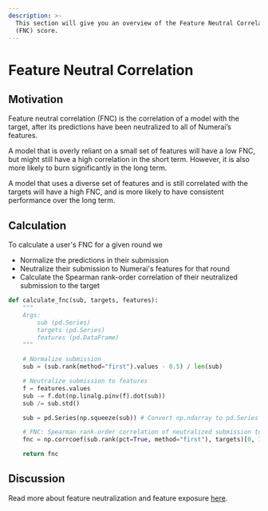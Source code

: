 ```yaml
---
description: >-
  This section will give you an overview of the Feature Neutral Correlation
  (FNC) score.
---
```


# Feature Neutral Correlation

## Motivation

Feature neutral correlation (FNC) is the correlation of a model with the target, after its predictions have been neutralized to all of Numerai’s features.

A model that is overly reliant on a small set of features will have a low FNC, but might still have a high correlation in the short term. However, it is also more likely to burn significantly in the long term.

A model that uses a diverse set of features and is still correlated with the targets will have a high FNC, and is more likely to have consistent performance over the long term.

## Calculation

To calculate a user's FNC for a given round we

* Normalize the predictions in their submission
* Neutralize their submission to Numerai's features for that round
* Calculate the Spearman rank-order correlation of their neutralized submission to the target

```python
def calculate_fnc(sub, targets, features):
    """    
    Args:
        sub (pd.Series)
        targets (pd.Series)
        features (pd.DataFrame)
    """

    # Normalize submission
    sub = (sub.rank(method="first").values - 0.5) / len(sub)

    # Neutralize submission to features
    f = features.values
    sub -= f.dot(np.linalg.pinv(f).dot(sub))
    sub /= sub.std()

    sub = pd.Series(np.squeeze(sub)) # Convert np.ndarray to pd.Series

    # FNC: Spearman rank-order correlation of neutralized submission to target
    fnc = np.corrcoef(sub.rank(pct=True, method="first"), targets)[0, 1]

    return fnc
```

## Discussion

Read more about feature neutralization and feature exposure [here](https://forum.numer.ai/t/model-diagnostics-feature-exposure/899).
